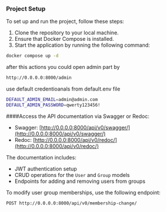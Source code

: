 ### Project Setup

To set up and run the project, follow these steps:

1. Clone the repository to your local machine.
2. Ensure that Docker Compose is installed.
3. Start the application by running the following command:

```bash
docker compose up -d
```
after  this actions you could open admin part by 
```bash
http://0.0.0.0:8000/admin 
```
use default credentioanals from default.env file
```bash
DEFAULT_ADMIN_EMAIL=admin@admin.com
DEFAULT_ADMIN_PASSWORD=qwerty123456!
```
####Access the API documentation via Swagger or Redoc:

- Swagger: [http://0.0.0.0:8000/api/v0/swagger/](http://0.0.0.0:8000/api/v0/swagger/)
- Redoc: [http://0.0.0.0:8000/api/v0/redoc/](http://0.0.0.0:8000/api/v0/redoc/)

The documentation includes:
- JWT authentication setup
- CRUD operations for the `User` and `Group` models
- Endpoints for adding and removing users from groups

To modify user group memberships, use the following endpoint:

```bash
POST http://0.0.0.0:8000/api/v0/membership-change/
```